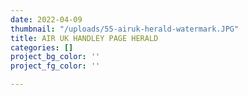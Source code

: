 ```yaml
---
date: 2022-04-09
thumbnail: "/uploads/55-airuk-herald-watermark.JPG"
title: AIR UK HANDLEY PAGE HERALD
categories: []
project_bg_color: ''
project_fg_color: ''

---
```

